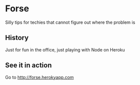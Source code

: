 # Forse

Silly tips for techies that cannot figure out where the problem is

## History

Just for fun in the office, just playing with Node on Heroku

## See it in action

Go to http://forse.herokyapp.com

